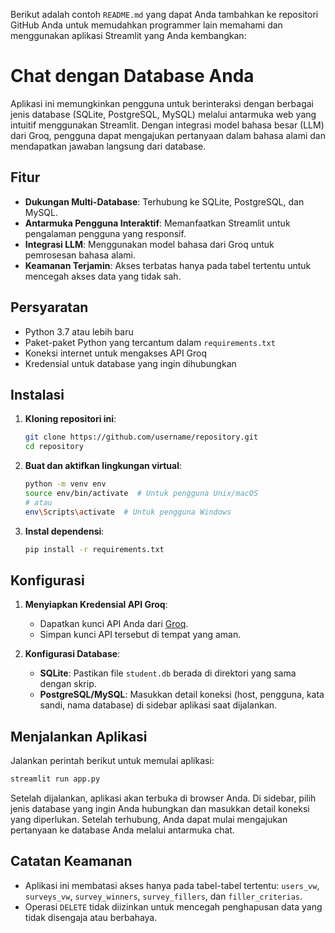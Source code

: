 Berikut adalah contoh `README.md` yang dapat Anda tambahkan ke repositori GitHub Anda untuk memudahkan programmer lain memahami dan menggunakan aplikasi Streamlit yang Anda kembangkan:


# Chat dengan Database Anda

Aplikasi ini memungkinkan pengguna untuk berinteraksi dengan berbagai jenis database (SQLite, PostgreSQL, MySQL) melalui antarmuka web yang intuitif menggunakan Streamlit. Dengan integrasi model bahasa besar (LLM) dari Groq, pengguna dapat mengajukan pertanyaan dalam bahasa alami dan mendapatkan jawaban langsung dari database.

## Fitur

- **Dukungan Multi-Database**: Terhubung ke SQLite, PostgreSQL, dan MySQL.
- **Antarmuka Pengguna Interaktif**: Memanfaatkan Streamlit untuk pengalaman pengguna yang responsif.
- **Integrasi LLM**: Menggunakan model bahasa dari Groq untuk pemrosesan bahasa alami.
- **Keamanan Terjamin**: Akses terbatas hanya pada tabel tertentu untuk mencegah akses data yang tidak sah.

## Persyaratan

- Python 3.7 atau lebih baru
- Paket-paket Python yang tercantum dalam `requirements.txt`
- Koneksi internet untuk mengakses API Groq
- Kredensial untuk database yang ingin dihubungkan

## Instalasi

1. **Kloning repositori ini**:

   ```bash
   git clone https://github.com/username/repository.git
   cd repository
   ```

2. **Buat dan aktifkan lingkungan virtual**:

   ```bash
   python -m venv env
   source env/bin/activate  # Untuk pengguna Unix/macOS
   # atau
   env\Scripts\activate  # Untuk pengguna Windows
   ```

3. **Instal dependensi**:

   ```bash
   pip install -r requirements.txt
   ```

## Konfigurasi

1. **Menyiapkan Kredensial API Groq**:

   - Dapatkan kunci API Anda dari [Groq](https://groq.com/).
   - Simpan kunci API tersebut di tempat yang aman.

2. **Konfigurasi Database**:

   - **SQLite**: Pastikan file `student.db` berada di direktori yang sama dengan skrip.
   - **PostgreSQL/MySQL**: Masukkan detail koneksi (host, pengguna, kata sandi, nama database) di sidebar aplikasi saat dijalankan.

## Menjalankan Aplikasi

Jalankan perintah berikut untuk memulai aplikasi:

```bash
streamlit run app.py
```

Setelah dijalankan, aplikasi akan terbuka di browser Anda. Di sidebar, pilih jenis database yang ingin Anda hubungkan dan masukkan detail koneksi yang diperlukan. Setelah terhubung, Anda dapat mulai mengajukan pertanyaan ke database Anda melalui antarmuka chat.

## Catatan Keamanan

- Aplikasi ini membatasi akses hanya pada tabel-tabel tertentu: `users_vw`, `surveys_vw`, `survey_winners`, `survey_fillers`, dan `filler_criterias`.
- Operasi `DELETE` tidak diizinkan untuk mencegah penghapusan data yang tidak disengaja atau berbahaya.
